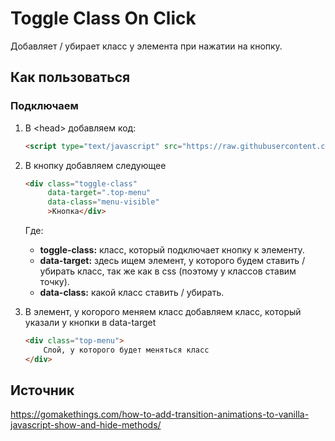 # Toggle Class On Click

Добавляет / убирает класс у элемента при нажатии на кнопку.

## Как пользоваться

### Подключаем

1. В \<head\> добавляем код:

    ```html
    <script type="text/javascript" src="https://raw.githubusercontent.com/mavlutovr/toogleClassOnClick/master/openOnClick.js"></script>
    ```

2. В кнопку добавляем следующее

    ```html
    <div class="toggle-class"
         data-target=".top-menu" 
         data-class="menu-visible"
         >Кнопка</div>
    ```

    Где:

    * **toggle-class:** класс, который подключает кнопку к элементу.
    * **data-target:** 
    	здесь ищем элемент, у которого будем ставить / убирать класс, так же как в css (поэтому у классов ставим точку).
    * **data-class:**
    	какой класс ставить / убирать.

3. В элемент, у когорого меняем класс добавляем класс, который указали у кнопки в data-target

    ```html
    <div class="top-menu">
        Слой, у которого будет меняться класс
    </div>
    ```



## Источник

https://gomakethings.com/how-to-add-transition-animations-to-vanilla-javascript-show-and-hide-methods/
